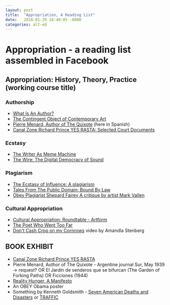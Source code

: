 ```yaml
---
layout: post
title:  "Appropriation, A Reading List"
date:   2018-01-29 18:40:05 -0800
categories: alt-ed
---
```


# Appropriation - a reading list assembled in Facebook

## Appropriation: History, Theory, Practice (working course title)

### Authorship
* [What Is An Author?](https://en.m.wikipedia.org/wiki/What_Is_an_Author%3F)
* [The Contingent Object of Contemporary Art](https://www.amazon.com/Contingent-Object-Contemporary-Art-Press/dp/0262524422/)
* [Pierre Menard, Author of The Quixote](http://www.literatura.us/borges/pierre.html) (here in Spanish)
* [Canal Zone Richard Prince YES RASTA: Selected Court Documents](http://greg.org/archive/2011/03/26/canal_zone_richard_prince_yes_rasta_the_book.html)

### Ecstasy
* [The Writer As Meme Machine](https://www.newyorker.com/books/page-turner/the-writer-as-meme-machine)
* [The Wire: The Digital Democracy of Sound](http://www.cbc.ca/radio/ideas/the-wire-the-digital-democracy-of-sound-1.4234253)

### Plagiarism
* [The Ecstasy of Influence: A plagiarism](https://harpers.org/archive/2007/02/the-ecstasy-of-influence/)
* [Tales From The Public Domain: Bound By Law](https://law.duke.edu/cspd/comics/)
* [Obey Plagiarist Shepard Fairey
A critique by artist Mark Vallen](http://www.art-for-a-change.com/Obey/index.htm)

### Cultural Appropriation
* [Cultural Appropriation: Roundtable - Artform](https://www.scribd.com/document/354525016/Cultural-Appropriation-Roundtable-Artforum-Summer-2017)
* [The Poet Who Went Too Far](https://www.newyorker.com/magazine/2015/10/05/something-borrowed-wilkinson)
* [Don't Cash Crop on my Cornrows](https://www.youtube.com/watch?v=O1KJRRSB_XA) video by Amandla Stenberg  


## BOOK EXHIBIT
* [Canal Zone Richard Prince YES RASTA](https://www.amazon.com/dp/0615473857/ref=cm_sw_su_dp)
* Pierre Menard, Author of The Quixote - Argentine journal Sur, May 1939 -> request? OR El Jardín de senderos que se bifurcan (The Garden of Forking Paths) OR Ficciones (1944)
* [Reality Hunger, A Manifesto](https://davidshields.com/books/reality-hunger-a-manifesto/)
* An OBEY Obama poster
* Something by Kenneth Goldsmith - [Seven American Deaths and Disasters](https://www.amazon.com/American-Deaths-Disasters-Kenneth-Goldsmith/dp/1576876365/) or [TRAFFIC](https://www.amazon.com/Traffic-Kenneth-Goldsmith/dp/0974355488/)

